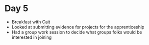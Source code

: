 # Day 5

- Breakfast with Cait
- Looked at submitting evidence for projects for the apprenticeship
- Had a group work session to decide what groups folks would be interested in joining


